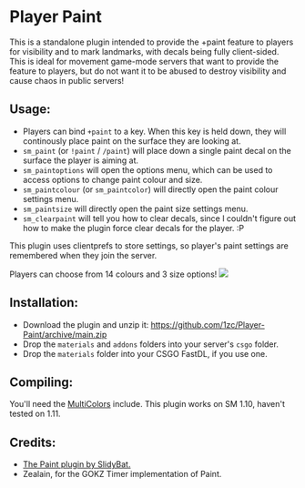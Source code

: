# Player Paint

This is a standalone plugin intended to provide the +paint feature to players for visibility and to mark landmarks, with decals being fully client-sided. This is ideal for movement game-mode servers that want to provide the feature to players, but do not want it to be abused to destroy visibility and cause chaos in public servers! 

## Usage:

* Players can bind `+paint` to a key. When this key is held down, they will continously place paint on the surface they are looking at. 
* `sm_paint` (or `!paint` / `/paint`) will place down a single paint decal on the surface the player is aiming at.
* `sm_paintoptions` will open the options menu, which can be used to access options to change paint colour and size.
* `sm_paintcolour` (or `sm_paintcolor`) will directly open the paint colour settings menu.
* `sm_paintsize` will directly open the paint size settings menu.
* `sm_clearpaint` will tell you how to clear decals, since I couldn't figure out how to make the plugin force clear decals for the player. :P

This plugin uses clientprefs to store settings, so player's paint settings are remembered when they join the server. 

Players can choose from 14 colours and 3 size options! 
![](https://infra.s-ul.eu/xc7Q48Ki)

## Installation:

* Download the plugin and unzip it: https://github.com/1zc/Player-Paint/archive/main.zip
* Drop the `materials` and `addons` folders into your server's `csgo` folder.
* Drop the `materials` folder into your CSGO FastDL, if you use one.

## Compiling:

You'll need the [MultiColors](https://forums.alliedmods.net/showthread.php?t=247770) include. This plugin works on SM 1.10, haven't tested on 1.11.

## Credits:

* [The Paint plugin by SlidyBat.](https://forums.alliedmods.net/showthread.php?p=2541664)
* Zealain, for the GOKZ Timer implementation of Paint.
